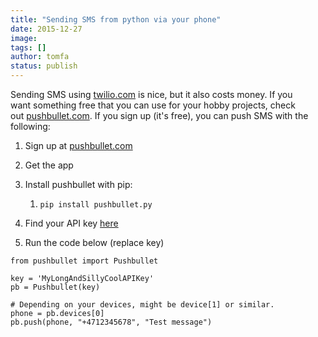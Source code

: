 ```yaml
---
title: "Sending SMS from python via your phone"
date: 2015-12-27
image: 
tags: []
author: tomfa
status: publish
---
```


Sending SMS using [twilio.com](http://twilio.com) is nice, but it also costs money. If you want something free that you can use for your hobby projects, check out [pushbullet.com](https://www.pushbullet.com/). If you sign up (it's free), you can push SMS with the following:

1.  Sign up at [pushbullet.com](https://www.pushbullet.com)
2.  Get the app
3.  Install pushbullet with pip:
    1.  ```
        pip install pushbullet.py
        ```
        
4.  Find your API key [here](https://www.pushbullet.com/#settings/account)
5.  Run the code below (replace key)

```
from pushbullet import Pushbullet

key = 'MyLongAndSillyCoolAPIKey'
pb = Pushbullet(key)

# Depending on your devices, might be device[1] or similar.
phone = pb.devices[0]
pb.push(phone, "+4712345678", "Test message") 
```
